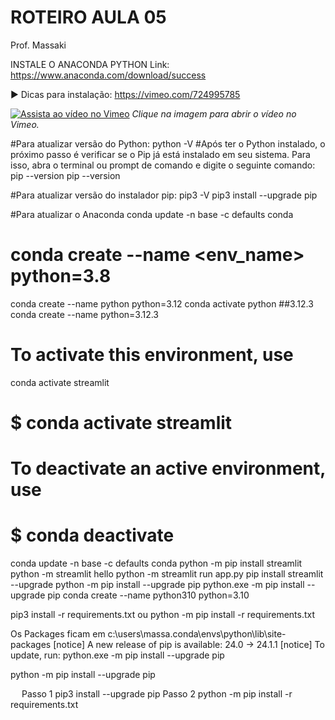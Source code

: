 # **ROTEIRO AULA 05**
Prof. Massaki

INSTALE O ANACONDA PYTHON
Link: https://www.anaconda.com/download/success

▶️ Dicas para instalação: https://vimeo.com/724995785

[![Assista ao vídeo no Vimeo](https://github.com/igarashimassaki/SI_IoT_2025_2/blob/main/thumb.jpg)](https://vimeo.com/724995785)
*Clique na imagem para abrir o vídeo no Vimeo.*

#Para atualizar versão do Python:
python -V
#Após ter o Python instalado, o próximo passo é verificar se o Pip já está instalado em seu sistema. Para isso, abra o terminal ou prompt de comando e digite o seguinte comando: pip --version
pip --version

#Para atualizar versão do instalador pip:
pip3 -V
pip3 install --upgrade pip

#Para atualizar o Anaconda
conda update -n base -c defaults conda
# conda create --name <env_name> python=3.8
conda create --name python python=3.12
conda activate python
##3.12.3
conda create --name python=3.12.3
# To activate this environment, use
conda activate streamlit
#     $ conda activate streamlit
#
# To deactivate an active environment, use
#
#     $ conda deactivate

conda update -n base -c defaults conda
python -m pip install streamlit
python -m streamlit hello
python -m streamlit run app.py
pip install streamlit --upgrade
python -m pip install --upgrade pip
python.exe -m pip install --upgrade pip
conda create --name python310 python=3.10

pip3 install -r requirements.txt 
ou 
python -m pip install -r requirements.txt

Os Packages ficam em
c:\users\massa\.conda\envs\python\lib\site-packages
[notice] A new release of pip is available: 24.0 -> 24.1.1
[notice] To update, run: python.exe -m pip install --upgrade pip

python -m pip install --upgrade pip


 
Passo 1
pip3 install --upgrade pip
Passo 2
python -m pip install -r requirements.txt
